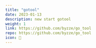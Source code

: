```yaml
---
title: "gotool"
date: 2023-01-13
description: new start gotool
weight: 1
link: https://github.com/byzze/go_tool
repo: https://github.com/byzze/go_tool
icon: 📝
---
```



